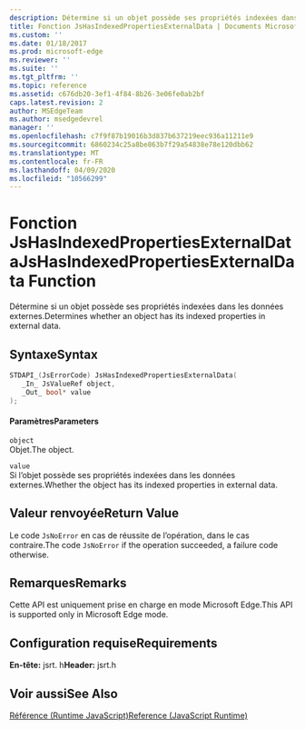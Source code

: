 ```yaml
---
description: Détermine si un objet possède ses propriétés indexées dans les données externes.
title: Fonction JsHasIndexedPropertiesExternalData | Documents Microsoft
ms.custom: ''
ms.date: 01/18/2017
ms.prod: microsoft-edge
ms.reviewer: ''
ms.suite: ''
ms.tgt_pltfrm: ''
ms.topic: reference
ms.assetid: c676db20-3ef1-4f84-8b26-3e06fe0ab2bf
caps.latest.revision: 2
author: MSEdgeTeam
ms.author: msedgedevrel
manager: ''
ms.openlocfilehash: c7f9f87b19016b3d837b637219eec936a11211e9
ms.sourcegitcommit: 6860234c25a8be863b7f29a54838e78e120dbb62
ms.translationtype: MT
ms.contentlocale: fr-FR
ms.lasthandoff: 04/09/2020
ms.locfileid: "10566299"
---
```

# <span data-ttu-id="80665-103">Fonction JsHasIndexedPropertiesExternalData</span><span class="sxs-lookup"><span data-stu-id="80665-103">JsHasIndexedPropertiesExternalData Function</span></span>
<span data-ttu-id="80665-104">Détermine si un objet possède ses propriétés indexées dans les données externes.</span><span class="sxs-lookup"><span data-stu-id="80665-104">Determines whether an object has its indexed properties in external data.</span></span>  
  
## <span data-ttu-id="80665-105">Syntaxe</span><span class="sxs-lookup"><span data-stu-id="80665-105">Syntax</span></span>  
  
```cpp  
STDAPI_(JsErrorCode) JsHasIndexedPropertiesExternalData(  
   _In_ JsValueRef object,  
   _Out_ bool* value  
);  
```  
  
#### <span data-ttu-id="80665-106">Paramètres</span><span class="sxs-lookup"><span data-stu-id="80665-106">Parameters</span></span>  
 `object`  
 <span data-ttu-id="80665-107">Objet.</span><span class="sxs-lookup"><span data-stu-id="80665-107">The object.</span></span>  
  
 `value`  
 <span data-ttu-id="80665-108">Si l’objet possède ses propriétés indexées dans les données externes.</span><span class="sxs-lookup"><span data-stu-id="80665-108">Whether the object has its indexed properties in external data.</span></span>  
  
## <span data-ttu-id="80665-109">Valeur renvoyée</span><span class="sxs-lookup"><span data-stu-id="80665-109">Return Value</span></span>  
 <span data-ttu-id="80665-110">Le code `JsNoError` en cas de réussite de l’opération, dans le cas contraire.</span><span class="sxs-lookup"><span data-stu-id="80665-110">The code `JsNoError` if the operation succeeded, a failure code otherwise.</span></span>  
  
## <span data-ttu-id="80665-111">Remarques</span><span class="sxs-lookup"><span data-stu-id="80665-111">Remarks</span></span>  
 <span data-ttu-id="80665-112">Cette API est uniquement prise en charge en mode Microsoft Edge.</span><span class="sxs-lookup"><span data-stu-id="80665-112">This API is supported only in Microsoft Edge mode.</span></span>  
  
## <span data-ttu-id="80665-113">Configuration requise</span><span class="sxs-lookup"><span data-stu-id="80665-113">Requirements</span></span>  
 <span data-ttu-id="80665-114">**En-tête:** jsrt. h</span><span class="sxs-lookup"><span data-stu-id="80665-114">**Header:** jsrt.h</span></span>  
  
## <span data-ttu-id="80665-115">Voir aussi</span><span class="sxs-lookup"><span data-stu-id="80665-115">See Also</span></span>  
 [<span data-ttu-id="80665-116">Référence (Runtime JavaScript)</span><span class="sxs-lookup"><span data-stu-id="80665-116">Reference (JavaScript Runtime)</span></span>](../chakra-hosting/reference-javascript-runtime.md)